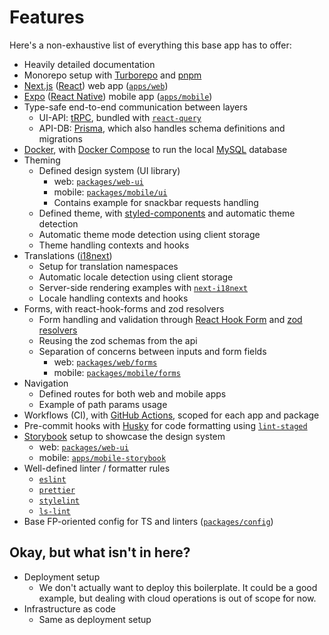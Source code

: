 # Features

Here's a non-exhaustive list of everything this base app has to offer:

- Heavily detailed documentation
- Monorepo setup with [Turborepo](https://turbo.build) and [pnpm](https://pnpm.io)
- [Next.js](https://nextjs.org) ([React](https://reactjs.org)) web app ([`apps/web`](../apps/web))
- [Expo](https://expo.dev) ([React Native](https://reactnative.dev)) mobile app ([`apps/mobile`](../apps/mobile))
- Type-safe end-to-end communication between layers
  - UI-API: [tRPC](https://trpc.io), bundled with [`react-query`](https://tanstack.com/query/v4)
  - API-DB: [Prisma](https://www.prisma.io), which also handles schema definitions and migrations
- [Docker](https://www.docker.com), with [Docker Compose](https://docs.docker.com/compose) to run the local [MySQL](https://www.mysql.com) database
- Theming
  - Defined design system (UI library)
    - web: [`packages/web-ui`](../packages/web-ui)
    - mobile: [`packages/mobile/ui`](../packages/mobile/ui)
    - Contains example for snackbar requests handling
  - Defined theme, with [styled-components](https://www.styled-components.com) and automatic theme detection
  - Automatic theme mode detection using client storage
  - Theme handling contexts and hooks
- Translations ([i18next](https://www.i18next.com))
  - Setup for translation namespaces
  - Automatic locale detection using client storage
  - Server-side rendering examples with [`next-i18next`](https://github.com/i18next/next-i18next)
  - Locale handling contexts and hooks
- Forms, with react-hook-forms and zod resolvers
  - Form handling and validation through [React Hook Form](https://react-hook-form.com) and [zod resolvers](https://github.com/react-hook-form/resolvers)
  - Reusing the zod schemas from the api
  - Separation of concerns between inputs and form fields
    - web: [`packages/web/forms`](../packages/web/forms)
    - mobile: [`packages/mobile/forms`](../packages/mobile/forms)
- Navigation
  - Defined routes for both web and mobile apps
  - Example of path params usage
- Workflows (CI), with [GitHub Actions](), scoped for each app and package
- Pre-commit hooks with [Husky](https://typicode.github.io/husky) for code formatting using [`lint-staged`](https://github.com/okonet/lint-staged)
- [Storybook](https://storybook.js.org) setup to showcase the design system
  - web: [`packages/web-ui`](../packages/web-ui)
  - mobile: [`apps/mobile-storybook`](../apps/mobile-storybook)
- Well-defined linter / formatter rules
  - [`eslint`](https://eslint.org)
  - [`prettier`](https://prettier.io)
  - [`stylelint`](https://stylelint.io)
  - [`ls-lint`](https://ls-lint.org/1.x/configuration/the-basics.html)
- Base FP-oriented config for TS and linters ([`packages/config`]())

## Okay, but what isn't in here?

- Deployment setup
  - We don't actually want to deploy this boilerplate. It could be a good example, but dealing with cloud operations is out of scope for now.
- Infrastructure as code
  - Same as deployment setup